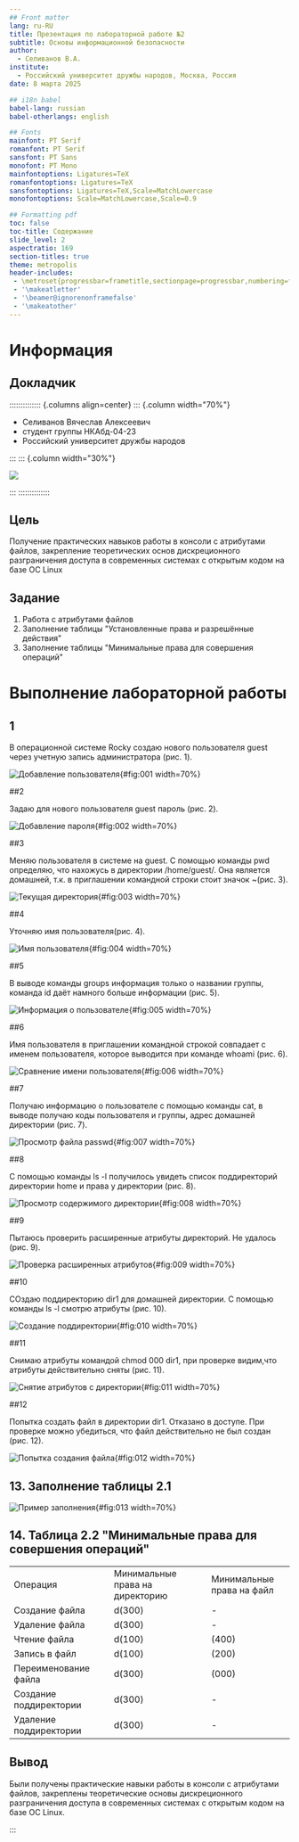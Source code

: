 ```yaml
---
## Front matter
lang: ru-RU
title: Презентация по лабораторной работе №2
subtitle: Основы информационной безопасности
author:
  - Селиванов В.А.
institute:
  - Российский университет дружбы народов, Москва, Россия
date: 8 марта 2025

## i18n babel
babel-lang: russian
babel-otherlangs: english

## Fonts
mainfont: PT Serif
romanfont: PT Serif
sansfont: PT Sans
monofont: PT Mono
mainfontoptions: Ligatures=TeX
romanfontoptions: Ligatures=TeX
sansfontoptions: Ligatures=TeX,Scale=MatchLowercase
monofontoptions: Scale=MatchLowercase,Scale=0.9

## Formatting pdf
toc: false
toc-title: Содержание
slide_level: 2
aspectratio: 169
section-titles: true
theme: metropolis
header-includes:
 - \metroset{progressbar=frametitle,sectionpage=progressbar,numbering=fraction}
 - '\makeatletter'
 - '\beamer@ignorenonframefalse'
 - '\makeatother'
---
```


# Информация

## Докладчик

:::::::::::::: {.columns align=center}
::: {.column width="70%"}

  * Селиванов Вячеслав Алексеевич
  * студент группы НКАбд-04-23
  * Российский университет дружбы народов

:::
::: {.column width="30%"}

![](./image/me.jpg)

:::
::::::::::::::

## Цель

Получение практических навыков работы в консоли с атрибутами файлов, закрепление теоретических основ дискреционного разграничения доступа в современных системах с открытым кодом на базе ОС Linux

## Задание

1. Работа с атрибутами файлов
2. Заполнение таблицы "Установленные права и разрешённые действия" 
3. Заполнение таблицы "Минимальные права для совершения операций" 

# Выполнение лабораторной работы

## 1

В операционной системе Rocky создаю нового пользователя guest через учетную запись администратора (рис. 1).

![Добавление пользователя](image/1.png){#fig:001 width=70%}

##2

Задаю для нового пользователя guest пароль (рис. 2).

![Добавление пароля](image/2.png){#fig:002 width=70%}

##3

Меняю пользователя в системе на guest. С помощью команды pwd определяю, что нахожусь в директории /home/guest/. Она является домашней, т.к. в приглашении командной строки стоит значок ~(рис. 3).

![Текущая директория](image/3.png){#fig:003 width=70%}

##4

Уточняю имя пользователя(рис. 4).

![Имя пользователя](image/4.png){#fig:004 width=70%}

##5

В выводе команды groups информация только о названии группы, команда id даёт намного больше информации (рис. 5).

![Информация о пользователе](image/5.png){#fig:005 width=70%}

##6

Имя пользователя в приглашении командной строкой совпадает с именем пользователя, которое выводится при команде whoami (рис. 6).

![Сравнение имени пользователя](image/4.png){#fig:006 width=70%}

##7

Получаю информацию о пользователе с помощью команды cat, в выводе получаю коды пользователя и группы, адрес домашней директории (рис. 7).

![Просмотр файла passwd](image/7.png){#fig:007 width=70%}

##8

С помощью  команды ls -l получилось увидеть список поддиректорий директории home и права у директории (рис. 8).

![Просмотр содержимого директории](image/8.png){#fig:008 width=70%}

##9

Пытаюсь проверить расширенные атрибуты директорий. Не удалось (рис. 9).

![Проверка расширенных атрибутов](image/9.png){#fig:009 width=70%}

##10

СОздаю поддиректорию dir1 для домашней директории. С помощью команды ls -l смотрю атрибуты (рис. 10).

![Создание поддиректории](image/10.png){#fig:010 width=70%}

##11

Снимаю атрибуты командой chmod 000 dir1, при проверке видим,что атрибуты действительно сняты (рис. 11).

![Снятие атрибутов с директории](image/11.png){#fig:011 width=70%}

##12

Попытка создать файл в директории dir1. Отказано в доступе. При проверке можно убедиться, что файл действительно не был создан (рис. 12).

![Попытка создания файла](image/12.png){#fig:012 width=70%}


## 13. Заполнение таблицы 2.1

![Пример заполнения](image/13.png){#fig:013 width=70%}

## 14. Таблица 2.2 "Минимальные права для совершения операций"

| | | | | |
|-|-|-|-|-|
|Операция| |Минимальные  права на  директорию| |Минимальные  права на файл|
|Создание файла| |d(300)| |-|
|Удаление файла| |d(300)| |-|
|Чтение файла| |d(100)| |(400)|
|Запись в файл| |d(100)| |(200)|
|Переименование файла| |d(300)| |(000)|
|Создание поддиректории| |d(300)| |-|
|Удаление поддиректории| |d(300)| |-|

## Вывод

Были получены практические навыки работы в консоли с атрибутами файлов, закреплены теоретические основы дискреционного разграничения доступа в современных системах с открытым кодом на базе ОС Linux.


:::
